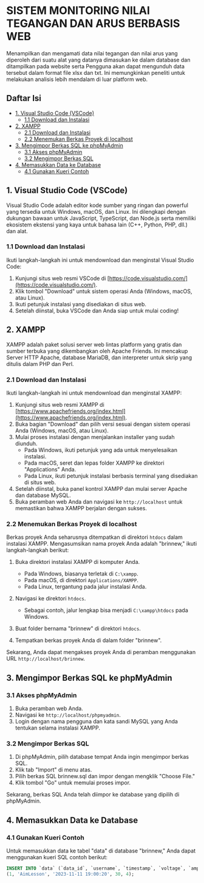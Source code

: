 # SISTEM MONITORING NILAI TEGANGAN DAN ARUS BERBASIS WEB

Menampilkan dan mengamati data nilai tegangan dan nilai arus yang diperoleh dari suatu alat yang datanya dimasukan ke dalam database dan ditampilkan pada website serta Pengguna akan dapat mengunduh data tersebut dalam format file xlsx dan txt. Ini memungkinkan peneliti untuk melakukan analisis lebih mendalam di luar platform web.

## Daftar Isi
- [1. Visual Studio Code (VSCode)](#1-visual-studio-code-vscode)
  - [1.1 Download dan Instalasi](#11-download-dan-instalasi)
- [2. XAMPP](#2-xampp)
  - [2.1 Download dan Instalasi](#21-download-dan-instalasi)
  - [2.2 Menemukan Berkas Proyek di localhost](#22-menemukan-berkas-proyek-di-localhost)
- [3. Mengimpor Berkas SQL ke phpMyAdmin](#3-mengimpor-berkas-sql-ke-phpmyadmin)
  - [3.1 Akses phpMyAdmin](#31-akses-phpmyadmin)
  - [3.2 Mengimpor Berkas SQL](#32-mengimpor-berkas-sql)
- [4. Memasukkan Data ke Database](#4-memasukkan-data-ke-database)
  - [4.1 Gunakan Kueri Contoh](#41-gunakan-kueri-contoh)

## 1. Visual Studio Code (VSCode)

Visual Studio Code adalah editor kode sumber yang ringan dan powerful yang tersedia untuk Windows, macOS, dan Linux. Ini dilengkapi dengan dukungan bawaan untuk JavaScript, TypeScript, dan Node.js serta memiliki ekosistem ekstensi yang kaya untuk bahasa lain (C++, Python, PHP, dll.) dan alat.

### 1.1 Download dan Instalasi

Ikuti langkah-langkah ini untuk mendownload dan menginstal Visual Studio Code:

1. Kunjungi situs web resmi VSCode di [https://code.visualstudio.com/](https://code.visualstudio.com/).
2. Klik tombol "Download" untuk sistem operasi Anda (Windows, macOS, atau Linux).
3. Ikuti petunjuk instalasi yang disediakan di situs web.
4. Setelah diinstal, buka VSCode dan Anda siap untuk mulai coding!

## 2. XAMPP

XAMPP adalah paket solusi server web lintas platform yang gratis dan sumber terbuka yang dikembangkan oleh Apache Friends. Ini mencakup Server HTTP Apache, database MariaDB, dan interpreter untuk skrip yang ditulis dalam PHP dan Perl.

### 2.1 Download dan Instalasi

Ikuti langkah-langkah ini untuk mendownload dan menginstal XAMPP:

1. Kunjungi situs web resmi XAMPP di [https://www.apachefriends.org/index.html](https://www.apachefriends.org/index.html).
2. Buka bagian "Download" dan pilih versi sesuai dengan sistem operasi Anda (Windows, macOS, atau Linux).
3. Mulai proses instalasi dengan menjalankan installer yang sudah diunduh.
   - Pada Windows, ikuti petunjuk yang ada untuk menyelesaikan instalasi.
   - Pada macOS, seret dan lepas folder XAMPP ke direktori "Applications" Anda.
   - Pada Linux, ikuti petunjuk instalasi berbasis terminal yang disediakan di situs web.
4. Setelah diinstal, buka panel kontrol XAMPP dan mulai server Apache dan database MySQL.
5. Buka peramban web Anda dan navigasi ke `http://localhost` untuk memastikan bahwa XAMPP berjalan dengan sukses.

### 2.2 Menemukan Berkas Proyek di localhost

Berkas proyek Anda seharusnya ditempatkan di direktori `htdocs` dalam instalasi XAMPP. Mengasumsikan nama proyek Anda adalah "brinnew," ikuti langkah-langkah berikut:

1. Buka direktori instalasi XAMPP di komputer Anda.
   - Pada Windows, biasanya terletak di `C:\xampp`.
   - Pada macOS, di direktori `Applications/XAMPP`.
   - Pada Linux, tergantung pada jalur instalasi Anda.

2. Navigasi ke direktori `htdocs`.
   - Sebagai contoh, jalur lengkap bisa menjadi `C:\xampp\htdocs` pada Windows.

3. Buat folder bernama "brinnew" di direktori `htdocs`.

4. Tempatkan berkas proyek Anda di dalam folder "brinnew".

Sekarang, Anda dapat mengakses proyek Anda di peramban menggunakan URL `http://localhost/brinnew`.

## 3. Mengimpor Berkas SQL ke phpMyAdmin

### 3.1 Akses phpMyAdmin

1. Buka peramban web Anda.
2. Navigasi ke `http://localhost/phpmyadmin`.
3. Login dengan nama pengguna dan kata sandi MySQL yang Anda tentukan selama instalasi XAMPP.

### 3.2 Mengimpor Berkas SQL

1. Di phpMyAdmin, pilih database tempat Anda ingin mengimpor berkas SQL.
2. Klik tab "Import" di menu atas.
3. Pilih berkas SQL brinnew.sql dan impor dengan mengklik "Choose File."
4. Klik tombol "Go" untuk memulai proses impor.

Sekarang, berkas SQL Anda telah diimpor ke database yang dipilih di phpMyAdmin.

## 4. Memasukkan Data ke Database

### 4.1 Gunakan Kueri Contoh

Untuk memasukkan data ke tabel "data" di database "brinnew," Anda dapat menggunakan kueri SQL contoh berikut:

```sql
INSERT INTO `data` (`data_id`, `username`, `timestamp`, `voltage`, `amperage`) VALUES
(1, 'AimLesson', '2023-11-11 19:00:20', 30, 4);
